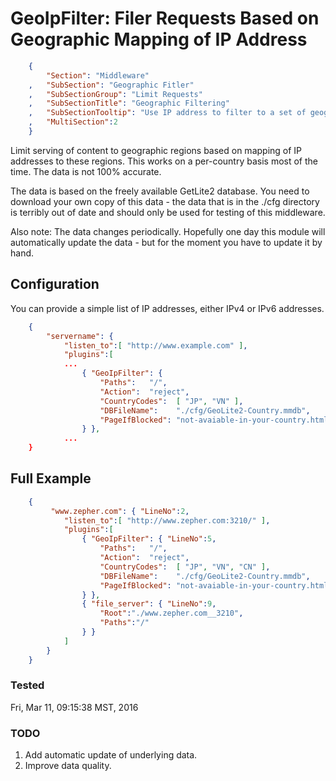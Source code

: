 GeoIpFilter: Filer Requests Based on Geographic Mapping of IP Address
=====================================================================
``` JSON
	{
		"Section": "Middleware"
	,	"SubSection": "Geographic Fitler"
	,	"SubSectionGroup": "Limit Requests"
	,	"SubSectionTitle": "Geographic Filtering"
	,	"SubSectionTooltip": "Use IP address to filter to a set of geograpic regions"
	, 	"MultiSection":2
	}
```

Limit serving of content to geographic regions based on mapping of IP addresses to these regions.
This works on a per-country basis most of the time.  The data is not 100% accurate.

The data is based on the freely available GetLite2 database.  You need to download your own copy
of this data - the data that is in the ./cfg directory is terribly out of date and should only
be used for testing of this middleware.

Also note: The data changes periodically.   Hopefully one day this module will automatically
update the data - but for the moment you have to update it by hand.

Configuration
-------------

You can provide a simple list of IP addresses, either IPv4 or IPv6 addresses.

``` JSON
	{
		"servername": { 
			"listen_to":[ "http://www.example.com" ],
			"plugins":[
			...
				{ "GeoIpFilter": { 
					"Paths":   "/",
					"Action":  "reject",
					"CountryCodes":  [ "JP", "VN" ],
					"DBFileName":    "./cfg/GeoLite2-Country.mmdb",
					"PageIfBlocked": "not-avaiable-in-your-country.html"
				} },
			...
	}
``` 

Full Example
------------

``` JSON
	{
		 "www.zepher.com": { "LineNo":2,
			"listen_to":[ "http://www.zepher.com:3210/" ],
			"plugins":[
				{ "GeoIpFilter": { "LineNo":5, 
					"Paths":   "/",
					"Action":  "reject",
					"CountryCodes":  [ "JP", "VN", "CN" ],
					"DBFileName":    "./cfg/GeoLite2-Country.mmdb",
					"PageIfBlocked": "not-avaiable-in-your-country.html"
				} },
				{ "file_server": { "LineNo":9,
					"Root":"./www.zepher.com__3210",
					"Paths":"/"
				} }
			]
		}
	}
``` 

### Tested

Fri, Mar 11, 09:15:38 MST, 2016

### TODO

1. Add automatic update of underlying data.
1. Improve data quality.


